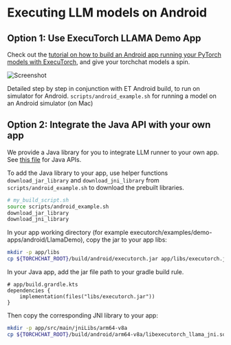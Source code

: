# Executing LLM models on Android

## Option 1: Use ExecuTorch LLAMA Demo App

Check out the [tutorial on how to build an Android app running your
PyTorch models with
ExecuTorch](https://pytorch.org/executorch/main/llm/llama-demo-android.html),
and give your torchchat models a spin.

![Screenshot](https://pytorch.org/executorch/main/_static/img/android_llama_app.png "Android app running Llama model")

Detailed step by step in conjunction with ET Android build, to run on
simulator for Android. `scripts/android_example.sh` for running a
model on an Android simulator (on Mac)

## Option 2: Integrate the Java API with your own app

We provide a Java library for you to integrate LLM runner to your own app.
See [this file](https://github.com/pytorch/executorch/blob/main/extension/android/src/main/java/org/pytorch/executorch/LlamaModule.java)
for Java APIs.

To add the Java library to your app, use helper functions `download_jar_library`
and `download_jni_library` from `scripts/android_example.sh` to download the
prebuilt libraries.

```bash
# my_build_script.sh
source scripts/android_example.sh
download_jar_library
download_jni_library
```

In your app working directory (for example executorch/examples/demo-apps/android/LlamaDemo),
copy the jar to your app libs:
```bash
mkdir -p app/libs
cp ${TORCHCHAT_ROOT}/build/android/executorch.jar app/libs/executorch.jar
```

In your Java app, add the jar file path to your gradle build rule.
```
# app/build.grardle.kts
dependencies {
    implementation(files("libs/executorch.jar"))
}
```

Then copy the corresponding JNI library to your app:

```bash
mkdir -p app/src/main/jniLibs/arm64-v8a
cp ${TORCHCHAT_ROOT}/build/android/arm64-v8a/libexecutorch_llama_jni.so app/src/main/jniLibs/arm64-v8a
```
